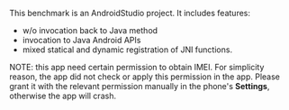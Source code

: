 This benchmark is an AndroidStudio project.
It includes features:
+ w/o invocation back to Java method
+ invocation to Java Android APIs
+ mixed statical and dynamic registration of JNI functions.


NOTE: this app need certain permission to obtain IMEI. For simplicity reason,
the app did not check or apply this permission in the app. Please grant it with
the relevant permission manually in the phone's **Settings**, otherwise the app
will crash.
